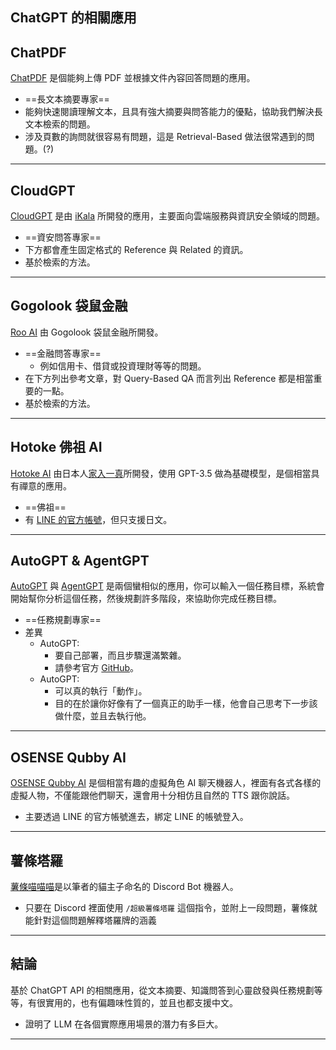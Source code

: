 ## ChatGPT 的相關應用

## ChatPDF
[ChatPDF](https://www.chatpdf.com/) 是個能夠上傳 PDF 並根據文件內容回答問題的應用。
* ==長文本摘要專家==
* 能夠快速閱讀理解文本，且具有強大摘要與問答能力的優點，協助我們解決長文本檢索的問題。
* 涉及頁數的詢問就很容易有問題，這是 Retrieval-Based 做法很常遇到的問題。(?)

---

## CloudGPT
[CloudGPT](https://ikala.cloud/aiops/) 是由 [iKala](https://ikala.ai/zh-tw/) 所開發的應用，主要面向雲端服務與資訊安全領域的問題。
* ==資安問答專家==
* 下方都會產生固定格式的 Reference 與 Related 的資訊。
* 基於檢索的方法。

---

## Gogolook 袋鼠金融
[Roo AI](https://roo.cash/rooai/ask) 由 Gogolook 袋鼠金融所開發。
* ==金融問答專家==
    * 例如信用卡、借貸或投資理財等等的問題。
* 在下方列出參考文章，對 Query-Based QA 而言列出 Reference 都是相當重要的一點。
* 基於檢索的方法。

---

## Hotoke 佛祖 AI
[Hotoke AI](https://hotoke.ai/) 由日本人[家入一真](https://ieiri.co/)所開發，使用 GPT-3.5 做為基礎模型，是個相當具有禪意的應用。
* ==佛祖==
* 有 [LINE 的官方帳號](https://liff.line.me/1645278921-kWRPP32q/?accountId=hotoke)，但只支援日文。

---

## AutoGPT & AgentGPT
[AutoGPT](https://autogpt.net/) 與 [AgentGPT](https://agentgpt.reworkd.ai/zhtw) 是兩個蠻相似的應用，你可以輸入一個任務目標，系統會開始幫你分析這個任務，然後規劃許多階段，來協助你完成任務目標。
* ==任務規劃專家==
* 差異
    * AutoGPT: 
        * 要自己部署，而且步驟還滿繁雜。
        * 請參考官方 [GitHub](https://github.com/Significant-Gravitas/Auto-GPT/blob/master)。
    * AutoGPT:
        * 可以真的執行「動作」。
        * 目的在於讓你好像有了一個真正的助手一樣，他會自己思考下一步該做什麼，並且去執行他。

---

## OSENSE Qubby AI
[OSENSE Qubby AI](https://liff.line.me/1645278921-kWRPP32q/?accountId=qubby) 是個相當有趣的虛擬角色 AI 聊天機器人，裡面有各式各樣的虛擬人物，不僅能跟他們聊天，還會用十分相仿且自然的 TTS 跟你說話。
* 主要透過 LINE 的官方帳號進去，綁定 LINE 的帳號登入。

---

## 薯條塔羅
[薯條喵喵喵](https://github.com/penut85420/FriesMeowDiscordBot)是以筆者的貓主子命名的 Discord Bot 機器人。
* 只要在 Discord 裡面使用 `/超級薯條塔羅` 這個指令，並附上一段問題，薯條就能針對這個問題解釋塔羅牌的涵義

---

## 結論
基於 ChatGPT API 的相關應用，從文本摘要、知識問答到心靈啟發與任務規劃等等，有很實用的，也有偏趣味性質的，並且也都支援中文。
* 證明了 LLM 在各個實際應用場景的潛力有多巨大。

---